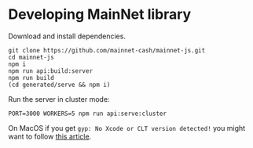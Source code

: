 # Developing MainNet library

Download and install dependencies.

```shell
git clone https://github.com/mainnet-cash/mainnet-js.git
cd mainnet-js
npm i
npm run api:build:server
npm run build
(cd generated/serve && npm i)
```

Run the server in cluster mode:

```shell
PORT=3000 WORKERS=5 npm run api:serve:cluster
```

On MacOS if you get `gyp: No Xcode or CLT version detected!` you might want to follow 
[this article](https://medium.com/flawless-app-stories/gyp-no-xcode-or-clt-version-detected-macos-catalina-anansewaa-38b536389e8d).
